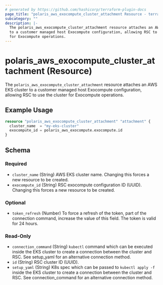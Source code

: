 ```yaml
---
# generated by https://github.com/hashicorp/terraform-plugin-docs
page_title: "polaris_aws_exocompute_cluster_attachment Resource - terraform-provider-polaris"
subcategory: ""
description: |-
  The polaris_aws_exocompute_cluster_attachment resource attaches an AWS EKS cluster
  to a customer managed host Exocompute configuration, allowing RSC to use the cluster
  for Exocompute operations.
---
```


# polaris_aws_exocompute_cluster_attachment (Resource)

The `polaris_aws_exocompute_cluster_attachment` resource attaches an AWS EKS cluster
to a customer managed host Exocompute configuration, allowing RSC to use the cluster
for Exocompute operations.

## Example Usage

```terraform
resource "polaris_aws_exocompute_cluster_attachment" "attachment" {
  cluster_name  = "my-eks-cluster"
  exocompute_id = polaris_aws_exocompute.exocompute.id
}
```

<!-- schema generated by tfplugindocs -->
## Schema

### Required

- `cluster_name` (String) AWS EKS cluster name. Changing this forces a new resource to be created.
- `exocompute_id` (String) RSC exocompute configuration ID (UUID). Changing this forces a new resource to be created.

### Optional

- `token_refresh` (Number) To force a refresh of the token, part of the connection command, increase the value of this field. The token is valid for 24 hours.

### Read-Only

- `connection_command` (String) `kubectl` command which can be executed inside the EKS cluster to create a connection between the cluster and RSC. See setup_yaml for an alternative connection method.
- `id` (String) RSC cluster ID (UUID).
- `setup_yaml` (String) K8s spec which can be passed to `kubectl apply -f` inside the EKS cluster to create a connection between the cluster and RSC. See connection_command for an alternative connection method.
